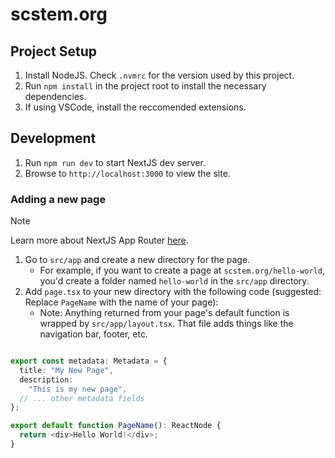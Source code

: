 # scstem.org

## Project Setup

1. Install NodeJS. Check `.nvmrc` for the version used by this project.
2. Run `npm install` in the project root to install the necessary dependencies.
3. If using VSCode, install the reccomended extensions.

## Development

1. Run `npm run dev` to start NextJS dev server.
2. Browse to `http://localhost:3000` to view the site.

### Adding a new page

> [!NOTE]  
> Learn more about NextJS App Router [here](https://nextjs.org/docs/app).

1. Go to `src/app` and create a new directory for the page.
   - For example, if you want to create a page at `scstem.org/hello-world`, you'd create a folder named `hello-world` in the `src/app` directory.
2. Add `page.tsx` to your new directory with the following code (suggested: Replace `PageName` with the name of your page):
   - Note: Anything returned from your page's default function is wrapped by `src/app/layout.tsx`. That file adds things like the navigation bar, footer, etc.

```ts

export const metadata: Metadata = {
  title: "My New Page",
  description:
    "This is my new page",
  // ... other metadata fields
};

export default function PageName(): ReactNode {
  return <div>Hello World!</div>;
}
```
